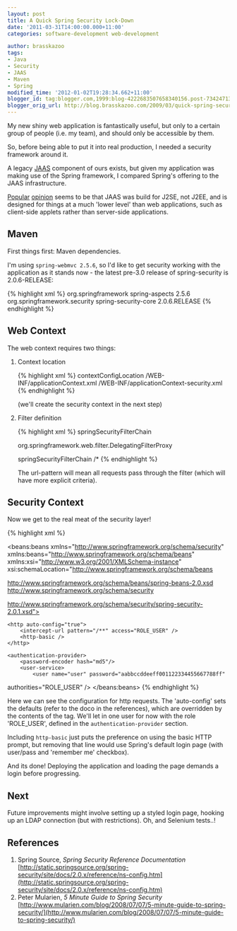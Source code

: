 ```yaml
---
layout: post
title: A Quick Spring Security Lock-Down
date: '2011-03-31T14:00:00.000+11:00'
categories: software-development web-development

author: brasskazoo
tags:
- Java
- Security
- JAAS
- Maven
- Spring
modified_time: '2012-01-02T19:28:34.662+11:00'
blogger_id: tag:blogger.com,1999:blog-4222683507658340156.post-734247131339571086
blogger_orig_url: http://blog.brasskazoo.com/2009/03/quick-spring-security-lock-down.html
---
```


My new shiny web application is fantastically useful, but only to a certain 
group of people (i.e. my team), and should only be accessible by them. 

So, before being able to put it into real production, I needed a security 
framework around it. 

A legacy 
[JAAS](http://download.oracle.com/javase/6/docs/technotes/guides/security/jaas/JAASRefGuide.html) 
component of ours exists, but given my application was making use of the 
Spring framework, I compared Spring's offering to the JAAS infrastructure. 

[Popular](http://java.sys-con.com/node/1002315) 
[opinion](http://stackoverflow.com/questions/628416/jaas-for-human-beings/694820#694820) 
seems to be that JAAS was build for J2SE, not J2EE, and is designed for things 
at a much 'lower level' than web applications, such as client-side applets 
rather than server-side applications. 

## Maven

First things first: Maven dependencies.

I'm using `spring-webmvc 2.5.6`, so I'd like to get security working with the 
application as it stands now - the latest pre-3.0 release of spring-security 
is 2.0.6-RELEASE: 

{% highlight xml %}
 <dependency>
  <groupId>org.springframework</groupId>
  <artifactId>spring-aspects</artifactId>
  <version>2.5.6</version>
</dependency>
<dependency>
  <groupId>org.springframework.security</groupId>
  <artifactId>spring-security-core</artifactId>
  <version>2.0.6.RELEASE</version>
</dependency>
{% endhighlight %}

## Web Context

The web context requires two things:

<ol>
 <li>Context location

{% highlight xml %}
 <context-param>
  <param-name>contextConfigLocation</param-name>
  <param-value>
/WEB-INF/applicationContext.xml 
/WEB-INF/applicationContext-security.xml 
  </param-value>
</context-param>
{% endhighlight %}

(we'll create the security context in the next step) 

 </li>
 <li>Filter definition

{% highlight xml %}
 <filter>
  <filter-name>springSecurityFilterChain</filter-name>
  
<filter-class>org.springframework.web.filter.DelegatingFilterProxy</filter-class>
</filter>

<filter-mapping>
  <filter-name>springSecurityFilterChain</filter-name>
  <url-pattern>/*</url-pattern>
</filter-mapping>
{% endhighlight %}

The url-pattern will mean all requests pass through the filter (which will 
have more explicit criteria).
</li>
</ol>

## Security Context

Now we get to the real meat of the security layer!

{% highlight xml %}
 <?xml version="1.0" encoding="UTF-8"?>

<beans:beans xmlns="http://www.springframework.org/schema/security"
    xmlns:beans="http://www.springframework.org/schema/beans" 
    xmlns:xsi="http://www.w3.org/2001/XMLSchema-instance" 
    xsi:schemaLocation="http://www.springframework.org/schema/beans 
                         
http://www.springframework.org/schema/beans/spring-beans-2.0.xsd 
                        http://www.springframework.org/schema/security 
                         
http://www.springframework.org/schema/security/spring-security-2.0.1.xsd">

    <http auto-config="true">
        <intercept-url pattern="/**" access="ROLE_USER" />
        <http-basic />
    </http>

    <authentication-provider>
        <password-encoder hash="md5"/>
        <user-service>
            <user name="user" password="aabbccddeeff001122334455667788ff"
authorities="ROLE_USER" />
   </user-service>
</authentication-provider>
</beans:beans>
{% endhighlight %}

Here we can see the configuration for http requests. The 'auto-config' sets 
the defaults (refer to the doco in the references), which are overridden by 
the contents of the tag. We'll let in one user for now with the role 
'ROLE_USER', defined in the `authentication-provider` section. 

Including `http-basic` just puts the preference on using the basic HTTP 
prompt, but removing that line would use Spring's default login page (with 
user/pass and 'remember me' checkbox). 

And its done! Deploying the application and loading the page demands a login 
before progressing. 

## Next
Future improvements might involve setting up a styled login page,
hooking up an LDAP connection (but with restrictions). 
Oh, and Selenium tests..! 

## References 
1. Spring Source, _Spring Security Reference Documentation_
[http://static.springsource.org/spring-security/site/docs/2.0.x/reference/ns-config.htm](http://static.springsource.org/spring-security/site/docs/2.0.x/reference/ns-config.htm)
1. Peter Mularien, _5 Minute Guide to Spring Security_
[http://www.mularien.com/blog/2008/07/07/5-minute-guide-to-spring-security/](http://www.mularien.com/blog/2008/07/07/5-minute-guide-to-spring-security/)